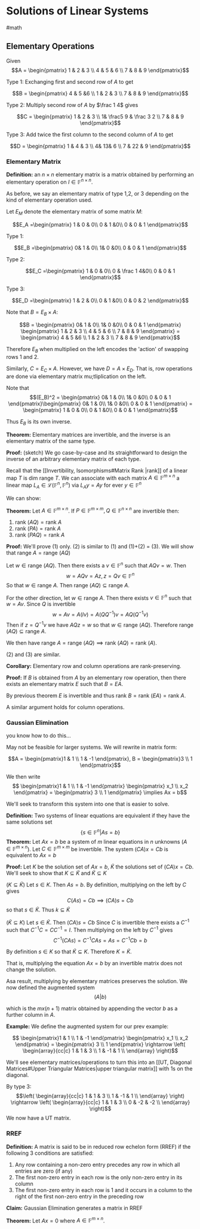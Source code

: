 # Solutions of Linear Systems
#math 


## Elementary Operations

Given $$A = \begin{pmatrix} 1 & 2 & 3 \\ 4 & 5 & 6 \\ 7 & 8 & 9 \end{pmatrix}$$


Type 1: Exchanging first and second row of $A$ to get 

$$B = \begin{pmatrix} 4 & 5 &6 \\ 1 & 2 & 3 \\ 7 & 8 & 9 \end{pmatrix}$$


Type 2: Multiply second row of $A$ by $\frac 1 4$ gives

$$C = \begin{pmatrix} 1 & 2 & 3 \\ 1& \frac5 9 & \frac 3 2  \\ 7 & 8 & 9 \end{pmatrix}$$




Type 3: Add twice the first column to the second column of $A$ to get 

$$D = \begin{pmatrix} 1 & 4 & 3 \\ 4& 13& 6  \\ 7 & 22 & 9 \end{pmatrix}$$


### Elementary Matrix

**Definition:** an $n \times n$ elementary matrix is a matrix obtained by performing an elementary operation on $I \in \mathbb{F}^{n \times n}$. 

As before, we say an elementary matrix of type 1,2, or 3 depending on the kind of elementary operation used. 

Let $E_M$ denote the elementary matrix of some matrix $M$:

$$E_A =\begin{pmatrix} 1 & 0 &  0\\ 0 & 1 &0\\ 0 & 0 & 1 \end{pmatrix}$$

Type 1:

$$E_B =\begin{pmatrix} 0& 1 &  0\\ 1& 0 &0\\ 0 & 0 & 1 \end{pmatrix}$$


Type 2:

$$E_C =\begin{pmatrix} 1 & 0 &  0\\ 0 & \frac 1 4&0\\ 0 & 0 & 1 \end{pmatrix}$$

Type 3: 

$$E_D =\begin{pmatrix} 1 & 2 &  0\\ 0 & 1 &0\\ 0 & 0 & 2 \end{pmatrix}$$


Note that $B = E_B \times A$:

$$B = \begin{pmatrix} 0& 1 &  0\\ 1& 0 &0\\ 0 & 0 & 1 \end{pmatrix} \begin{pmatrix} 1 & 2 & 3 \\ 4 & 5 & 6 \\ 7 & 8 & 9 \end{pmatrix} = \begin{pmatrix} 4 & 5 &6 \\ 1 & 2 & 3 \\ 7 & 8 & 9 \end{pmatrix}$$


Therefore $E_B$ when multiplied on the left encodes the 'action' of swapping rows 1 and 2.

Similarly, $C = E_C \times A$. However, we have $D = A \times E_D$. That is, row operations are done via elementary matrix mu;tliplication on the left.

Note that $$(E_B)^2 = \begin{pmatrix} 0& 1 &  0\\ 1& 0 &0\\ 0 & 0 & 1 \end{pmatrix}\begin{pmatrix} 0& 1 &  0\\ 1& 0 &0\\ 0 & 0 & 1 \end{pmatrix} = \begin{pmatrix} 1 & 0 &  0\\ 0 & 1 &0\\ 0 & 0 & 1 \end{pmatrix}$$

Thus $E_B$ is its own inverse.

**Theorem:** Elementary matrices are invertible, and the inverse is an elementary matrix of the same type. 


**Proof:** (sketch) We go case-by-case and its straightforward to design the inverse of an arbitrary elementary matrix of each type.

Recall that the [[Invertibility, Isomorphisms#Matrix Rank |rank]] of a linear map $T$ is $\text{dim range }T$. We can associate with each matrix $A \in \mathbb{F}^{m \times n}$ a linear map $L_A \in \mathcal{L}(\mathbb{F}^n, \mathbb{F}^n)$ via $L_Ay = Ay$ for ever $y \in \mathbb{F}^n$ 


We can show:

**Theorem:** Let $A \in \mathbb{F}^{m \times n}$. If $P \in \mathbb{F}^{m \times m}, Q \in \mathbb{F}^{n \times n}$ are invertible then:

1. $\text{rank }(AQ) = \text{rank }A$
2. $\text{rank }(PA) = \text{rank }A$
3. $\text{rank }(PAQ) = \text{rank }A$

**Proof:** We'll prove (1) only.  (2) is similar to (1) and (1)+(2) = (3). We will show that $\text{range }A = \text{range }(AQ)$

Let $w \in \text{range }(AQ)$. Then there exists a $v \in \mathbb{F}^n$ such that $AQv = w$. Then $$w = AQv = Az, z =Qv \in \mathbb{F}^n$$So that $w \in \text{range }A$. Then $\text{range }(AQ) \subseteq \text{range }A$.

For the other direction, let $w \in \text{range }A$. Then there exists $v \in \mathbb{F}^n$ such that $w = Av$. Since $Q$ is invertible $$w = Av = A(Iv) = A(Q Q^{-1})v = AQ(Q^{-1}v)$$Then if $z = Q^{-1} v$ we have $AQz = w$ so that $w \in \text{range }(AQ)$. Therefore $\text{range }(AQ) \subseteq \text{range }A$.

We then have $\text{range }A = \text{range }(AQ) \implies \text{rank }(AQ) = \text{rank }(A)$.

(2) and (3) are similar.


**Corollary:** Elementary row and column operations are rank-preserving.

**Proof:** If $B$ is obtained from $A$ by an elementary row operation, then there exists an elementary matrix $E$ such that $B = EA$. 

By previous theorem $E$ is invertible and thus $\text{rank }B = \text{rank }(EA) = \text{rank }A$. 

A similar argument holds for column operations.


### Gaussian Elimination

you know how to do this...


May not be feasible for larger systems. We will rewrite in matrix form:

$$A = \begin{pmatrix}1 & 1 \\ 1 & -1 \end{pmatrix}, B = \begin{pmatrix}3 \\ 1 \end{pmatrix}$$

We then write $$ \begin{pmatrix}1 & 1 \\ 1 & -1 \end{pmatrix} \begin{pmatrix} x_1 \\ x_2 \end{pmatrix} = \begin{pmatrix} 3 \\ 1 \end{pmatrix} \implies Ax = b$$

We'll seek to transform this system into one that is easier to solve.

**Definition:** Two systems of linear equations are equivalent if they have the same solutions set $$\{s \in \mathbb{F}^n | As = b\}$$
**Theorem:** Let $Ax = b$ be a system of $m$ linear equations in $n$ unknowns ($A \in \mathbb{F}^{m \times n}$). Let $C \in \mathbb{F}^{m \times m}$ be invertible. The system $(CA)x = Cb$ is equivalent to $Ax = b$

**Proof:** Let $K$ be the solution set of $Ax = b$, $\tilde K$ the solutions set of $(CA)x = Cb$. We'll seek to show that $K \subseteq \tilde K$ and $\tilde K \subseteq  K$


($K \subseteq \tilde K$) Let $s \in K$. Then $As=b$. By definition, multiplying on the left by $C$ gives $$C(As) = Cb \implies (CA)s = Cb$$
 so that $s \in \tilde K$. Thus $k \subseteq \tilde K$


($\tilde K \subseteq  K$) Let $s \in \tilde K$. Then $(CA)s = Cb$  Since $C$ is invertible there exists a $C^{-1}$ such that $C^{-1}C = CC^{-1} = I$. Then multiplying on the left by $C^{-1}$ gives $$C^{-1}(CAs) = C^{-1}CAs = As = C^{-1}Cb = b$$

By definition $s \in K$ so that $\tilde K \subseteq  K$. Therefore $K = \tilde K$.


That is, multiplying the equation $Ax = b$ by an invertible matrix does not change the solution. 

Asa  result, multiplying by elementary matrices preserves the solution. We now defined the augmented system $$(A|b)$$

which is the $mx(n+1)$ matrix obtained by appending the vector $b$ as a further column in $A$.

**Example:** We define the augmented system for our prev example:

$$ \begin{pmatrix}1 & 1 \\ 1 & -1 \end{pmatrix} \begin{pmatrix} x_1 \\ x_2 \end{pmatrix} = \begin{pmatrix} 3 \\ 1 \end{pmatrix} \rightarrow \left( 
    \begin{array}{cc|c}
        1 & 1 & 3 \\
        1 & -1 & 1 \\
    \end{array}
\right)$$


 We'll see elementary matrices/operations to turn this into an [[UT, Diagonal Matrices#Upper Triangular Matrices|upper triangular matrix]] with 1s on the diagonal.


By type 3:
$$\left( 
    \begin{array}{cc|c}
        1 & 1 & 3 \\
        1 & -1 & 1 \\
    \end{array}
\right) \rightarrow \left( 
    \begin{array}{cc|c}
        1 & 1 & 3 \\
        0 & -2 & -2 \\
    \end{array}
\right)$$We now have a UT matrix.


### RREF

**Definition:** A matrix is said to be in reduced row echelon form (RREF) if the following 3 conditions are satisfied:

1. Any row containing a non-zero entry precedes any row in which all entries are zero (if any)
2. The first non-zero entry in each row is the only non-zero entry in its column
3. The first non-zero entry in each row is 1 and it occurs in a column to the right of the first non-zero entry in the preceding row

**Claim:** Gaussian Elimination generates a matrix in RREF


**Theorem:** Let $Ax = 0$ where $A \in \mathbb{F}^{m \times n}$. 